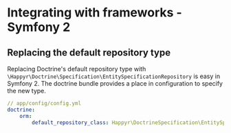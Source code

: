 # Integrating with frameworks - Symfony 2
## Replacing the default repository type

Replacing Doctrine's default repository type with `\Happyr\Doctrine\Specification\EntitySpecificationRepository` is easy in Symfony 2. The doctrine bundle provides a place in configuration to specify the new type.

```yml
// app/config/config.yml
doctrine:
    orm:
        default_repository_class: Happyr\DoctrineSpecification\EntitySpecificationRepository
```
